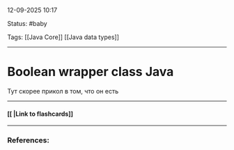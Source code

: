 
12-09-2025 10:17

Status: #baby 

Tags: [[Java Core]] [[Java data types]]

---
# Boolean wrapper class Java

Тут скорее прикол в том, что он есть

----
#### [[ |Link to flashcards]]



---
### References:


